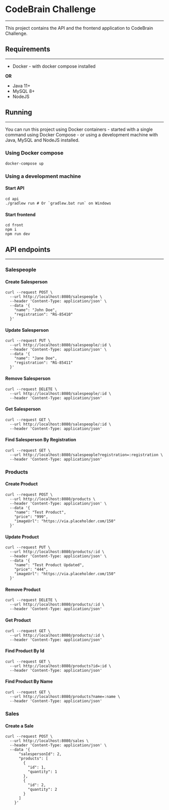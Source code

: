 # CodeBrain Challenge

---

This project contains the API and the frontend application to CodeBrain Challenge.

## Requirements

---

- Docker - with docker compose installed

**OR**

- Java 11+
- MySQL 8+
- NodeJS

## Running

---
You can run this project using Docker containers - started with a single command using Docker Compose - or using a
development machine with Java, MySQL and NodeJS installed.

### Using Docker compose

```shell
docker-compose up
```

### Using a development machine

#### Start API

```shell
cd api
./gradlew run # Or `gradlew.bat run` on Windows
```

#### Start frontend

```shell
cd front
npm i
npm run dev
```

## API endpoints

---

### Salespeople

#### Create Salesperson

```shell
curl --request POST \
  --url http://localhost:8080/salespeople \
  --header 'Content-Type: application/json' \
  --data '{
    "name": "John Doe",
    "registration": "RG-85410"
  }'
```

#### Update Salesperson

```shell
curl --request PUT \
  --url http://localhost:8080/salespeople/:id \
  --header 'Content-Type: application/json' \
  --data '{
    "name": "Jane Doe",
    "registration": "RG-85411"
  }'
```

#### Remove Salesperson

```shell
curl --request DELETE \
  --url http://localhost:8080/salespeople/:id \
  --header 'Content-Type: application/json'
```

#### Get Salesperson

```shell
curl --request GET \
  --url http://localhost:8080/salespeople/:id \
  --header 'Content-Type: application/json'
```


#### Find Salesperson By Registration

```shell
curl --request GET \
  --url http://localhost:8080/salespeople?registration=:registration \
  --header 'Content-Type: application/json'
```


### Products

#### Create Product

```shell
curl --request POST \
  --url http://localhost:8080/products \
  --header 'Content-Type: application/json' \
  --data '{
    "name": "Test Product",
    "price": "999",
    "imageUrl": "https://via.placeholder.com/150"
  }'
```

#### Update Product

```shell
curl --request PUT \
  --url http://localhost:8080/products/:id \
  --header 'Content-Type: application/json' \
  --data '{
    "name": "Test Product Updated",
    "price": "444",
    "imageUrl": "https://via.placeholder.com/150"
  }'
```

#### Remove Product

```shell
curl --request DELETE \
  --url http://localhost:8080/products/:id \
  --header 'Content-Type: application/json'
```

#### Get Product

```shell
curl --request GET \
  --url http://localhost:8080/products/:id \
  --header 'Content-Type: application/json'
```


#### Find Product By Id

```shell
curl --request GET \
  --url http://localhost:8080/products?id=:id \
  --header 'Content-Type: application/json'
```


#### Find Product By Name

```shell
curl --request GET \
  --url http://localhost:8080/products?name=:name \
  --header 'Content-Type: application/json'
```


### Sales

#### Create a Sale

```shell
curl --request POST \
  --url http://localhost:8080/sales \
  --header 'Content-Type: application/json' \
  --data '{
      "salespersonId": 2,
      "products": [
        {
          "id": 1,
          "quantity": 1
        },
        {
          "id": 2,
          "quantity": 2
        }
      ]
    }'
```